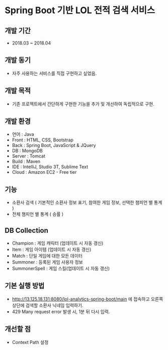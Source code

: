 
# Spring Boot 기반 LOL 전적 검색 서비스

## 개발 기간
* 2018.03 ~ 2018.04

## 개발 동기
* 자주 사용하는 서비스를 직접 구현하고 싶었음.

## 개발 목적
* 기존 프로젝트에서 간단하게 구현한 기능을 추가 및 개선하여 독립적으로 구현.

## 개발 환경
* 언어 : Java
* Front : HTML, CSS, Bootstrap
* Back : Spring Boot, JavaScript & JQuery
* DB : MongoDB
* Server : Tomcat
* Build : Maven
* IDE : IntelliJ, Studio 3T, Sublime Text
* Cloud : Amazon EC2 - Free tier
## 기능
* 소환사 검색 ( 기본적인 소환사 정보 표기, 참여한 게임 정보, 선택한 챔피언 별 통계 )
* 전체 챔피언 별 통계 ( 승률 ) 
## DB Collection
* Champion : 게임 캐릭터 (업데이트 시 자동 갱신)
* Item : 게임 아이템 (업데이트 시 자동 갱신)
* Match : 단일 게임에 대한 모든 데이터
* Summoner : 등록된 게임 사용자 정보
* SummonerSpell : 게임 스킬(업데이트 시 자동 갱신)

## 기본 실행 방법
* http://13.125.18.131:8080/lol-analytics-spring-boot/main 에 접속하고 오른쪽 상단에 검색할 소환사 닉네임 입력하기.
* 429 Many request error 발생 시, 1분 뒤 다시 입력.

## 개선할 점
* Context Path 설정
